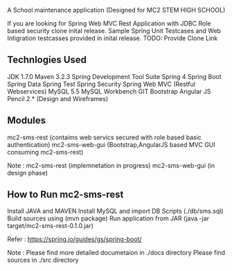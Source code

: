 A School maintenance application (Designed for MC2 STEM HIGH SCHOOL)

If you are looking for Spring Web MVC Rest Application with JDBC Role based security clone inital release.
Sample Spring Unit Testcases and Web Intigration testcasses provided in inital release.
TODO: Provide Clone Link

Technlogies Used
----------------
JDK 1.7.0
Maven 3.2.3
Spring Development Tool Suite
Spring 4
  Spring Boot
  Spring Data
  Spring Test
  Spring Security
  Spring Web MVC (Restful Webservices)
MySQL 5.5
MySQL Workbench
GIT
Bootstrap
Angular JS
Pencil 2.* (Design and Wireframes) 



Modules
-------
mc2-sms-rest (contaims web servics secured with role based basic authentication)
mc2-sms-web-gui (Bootstrap,AngularJS based MVC GUI consuming mc2-sms-rest) 

Note : mc2-sms-rest    (implemnetation in progress)
       mc2-sms-web-gui (in design phase)
       
       
       
How to Run mc2-sms-rest 
-------------------------
Install JAVA and MAVEN
Install MySQL and import DB Scripts (./db/sms.sql)
Build sources using (mvn package) 
Run application from JAR (java -jar target/mc2-sms-rest-0.1.0.jar)

Refer : https://spring.io/guides/gs/spring-boot/



Note : Please find more detailed documetaion in ./docs directory
       Please find sources in ./src directory
